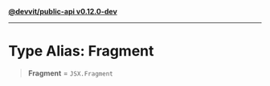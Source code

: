 [**@devvit/public-api v0.12.0-dev**](../../../../README.md)

---

# Type Alias: Fragment

> **Fragment** = `JSX.Fragment`
